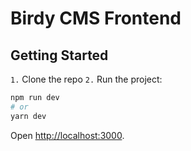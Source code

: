 # Birdy CMS Frontend

## Getting Started

`1.` Clone the repo
`2.` Run the project:

```bash
npm run dev
# or
yarn dev
```

Open [http://localhost:3000](http://localhost:3000).
